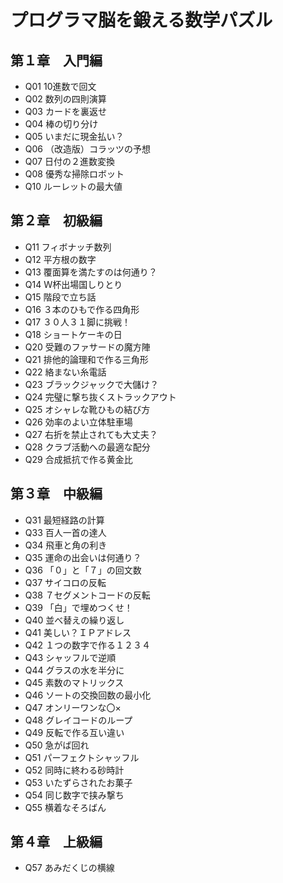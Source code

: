 # プログラマ脳を鍛える数学パズル

## 第１章　入門編
- Q01 10進数で回文
- Q02 数列の四則演算
- Q03 カードを裏返せ
- Q04 棒の切り分け
- Q05 いまだに現金払い？
- Q06 （改造版）コラッツの予想
- Q07 日付の２進数変換
- Q08 優秀な掃除ロボット
- Q10 ルーレットの最大値

## 第２章　初級編
- Q11 フィボナッチ数列
- Q12 平方根の数字
- Q13 覆面算を満たすのは何通り？
- Q14 Ｗ杯出場国しりとり
- Q15 階段で立ち話
- Q16 ３本のひもで作る四角形
- Q17 ３０人３１脚に挑戦！
- Q18 ショートケーキの日
- Q20 受難のファサードの魔方陣
- Q21 排他的論理和で作る三角形
- Q22 絡まない糸電話
- Q23 ブラックジャックで大儲け？
- Q24 完璧に撃ち抜くストラックアウト
- Q25 オシャレな靴ひもの結び方
- Q26 効率のよい立体駐車場
- Q27 右折を禁止されても大丈夫？
- Q28 クラブ活動への最適な配分
- Q29 合成抵抗で作る黄金比

## 第３章　中級編
- Q31 最短経路の計算
- Q33 百人一首の達人
- Q34 飛車と角の利き
- Q35 運命の出会いは何通り？
- Q36 「０」と「７」の回文数
- Q37 サイコロの反転
- Q38 ７セグメントコードの反転
- Q39 「白」で埋めつくせ！
- Q40 並べ替えの繰り返し
- Q41 美しい？ＩＰアドレス
- Q42 １つの数字で作る１２３４
- Q43 シャッフルで逆順
- Q44 グラスの水を半分に
- Q45 素数のマトリックス
- Q46 ソートの交換回数の最小化
- Q47 オンリーワンな〇×
- Q48 グレイコードのループ
- Q49 反転で作る互い違い
- Q50 急がば回れ
- Q51 パーフェクトシャッフル
- Q52 同時に終わる砂時計
- Q53 いたずらされたお菓子
- Q54 同じ数字で挟み撃ち
- Q55 横着なそろばん

## 第４章　上級編
- Q57 あみだくじの横線
